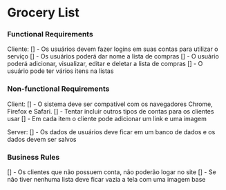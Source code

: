 # Grocery List

### Functional Requirements
Cliente:
[] - Os usuários devem fazer logins em suas contas para utilizar o serviço
[] - Os usuários poderá dar nome a lista de compras
[] - O usuário poderá adicionar, visualizar, editar e deletar a lista de compras
[] - O usuário pode ter vários itens na listas 

### Non-functional Requirements
Client: 
[] - O sistema deve ser compatível com os navegadores Chrome, Firefox e Safari.
[] - Tentar incluir outros tipos de contas para os clientes usar
[] - Em cada item o cliente pode adicionar um link e uma imagem

Server: 
[] - Os dados de usuários deve ficar em um banco de dados e os dados devem ser salvos

### Business Rules
[] - Os clientes que não possuem conta, não poderão logar no site
[] - Se não tiver nenhuma lista deve ficar vazia a tela com uma imagem base